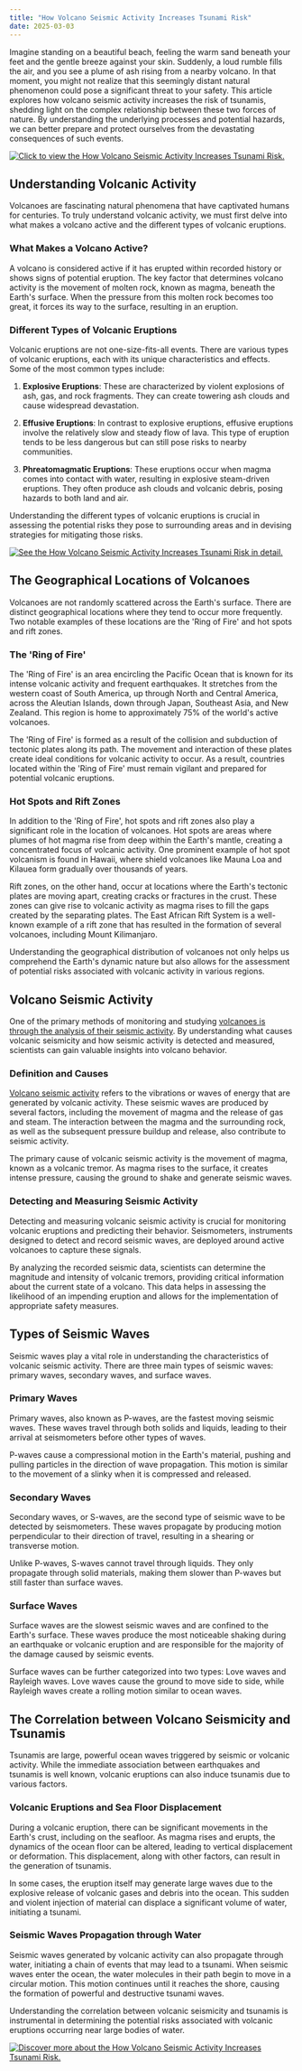 ```yaml
---
title: "How Volcano Seismic Activity Increases Tsunami Risk"
date: 2025-03-03
---
```


Imagine standing on a beautiful beach, feeling the warm sand beneath your feet and the gentle breeze against your skin. Suddenly, a loud rumble fills the air, and you see a plume of ash rising from a nearby volcano. In that moment, you might not realize that this seemingly distant natural phenomenon could pose a significant threat to your safety. This article explores how volcano seismic activity increases the risk of tsunamis, shedding light on the complex relationship between these two forces of nature. By understanding the underlying processes and potential hazards, we can better prepare and protect ourselves from the devastating consequences of such events.

[![Click to view the How Volcano Seismic Activity Increases Tsunami Risk.](images/visit-official-website-lime-20.png "Click to view the How Volcano Seismic Activity Increases Tsunami Risk.")](https://www.hawaiitours.com/?ref=poolboy17 "Click to view the How Volcano Seismic Activity Increases Tsunami Risk.")

## Understanding Volcanic Activity

Volcanoes are fascinating natural phenomena that have captivated humans for centuries. To truly understand volcanic activity, we must first delve into what makes a volcano active and the different types of volcanic eruptions.

### What Makes a Volcano Active?

A volcano is considered active if it has erupted within recorded history or shows signs of potential eruption. The key factor that determines volcano activity is the movement of molten rock, known as magma, beneath the Earth's surface. When the pressure from this molten rock becomes too great, it forces its way to the surface, resulting in an eruption.

### Different Types of Volcanic Eruptions

Volcanic eruptions are not one-size-fits-all events. There are various types of volcanic eruptions, each with its unique characteristics and effects. Some of the most common types include:

1. **Explosive Eruptions**: These are characterized by violent explosions of ash, gas, and rock fragments. They can create towering ash clouds and cause widespread devastation.
    
2. **Effusive Eruptions**: In contrast to explosive eruptions, effusive eruptions involve the relatively slow and steady flow of lava. This type of eruption tends to be less dangerous but can still pose risks to nearby communities.
    
3. **Phreatomagmatic Eruptions**: These eruptions occur when magma comes into contact with water, resulting in explosive steam-driven eruptions. They often produce ash clouds and volcanic debris, posing hazards to both land and air.
    

Understanding the different types of volcanic eruptions is crucial in assessing the potential risks they pose to surrounding areas and in devising strategies for mitigating those risks.

[![See the How Volcano Seismic Activity Increases Tsunami Risk in detail.](images/visit-official-website-cyan-17-88.png "See the How Volcano Seismic Activity Increases Tsunami Risk in detail.")](https://www.hawaiitours.com/?ref=poolboy17 "See the How Volcano Seismic Activity Increases Tsunami Risk in detail.")

## The Geographical Locations of Volcanoes

Volcanoes are not randomly scattered across the Earth's surface. There are distinct geographical locations where they tend to occur more frequently. Two notable examples of these locations are the 'Ring of Fire' and hot spots and rift zones.

### The 'Ring of Fire'

The 'Ring of Fire' is an area encircling the Pacific Ocean that is known for its intense volcanic activity and frequent earthquakes. It stretches from the western coast of South America, up through North and Central America, across the Aleutian Islands, down through Japan, Southeast Asia, and New Zealand. This region is home to approximately 75% of the world's active volcanoes.

The 'Ring of Fire' is formed as a result of the collision and subduction of tectonic plates along its path. The movement and interaction of these plates create ideal conditions for volcanic activity to occur. As a result, countries located within the 'Ring of Fire' must remain vigilant and prepared for potential volcanic eruptions.

### Hot Spots and Rift Zones

In addition to the 'Ring of Fire', hot spots and rift zones also play a significant role in the location of volcanoes. Hot spots are areas where plumes of hot magma rise from deep within the Earth's mantle, creating a concentrated focus of volcanic activity. One prominent example of hot spot volcanism is found in Hawaii, where shield volcanoes like Mauna Loa and Kilauea form gradually over thousands of years.

Rift zones, on the other hand, occur at locations where the Earth's tectonic plates are moving apart, creating cracks or fractures in the crust. These zones can give rise to volcanic activity as magma rises to fill the gaps created by the separating plates. The East African Rift System is a well-known example of a rift zone that has resulted in the formation of several volcanoes, including Mount Kilimanjaro.

Understanding the geographical distribution of volcanoes not only helps us comprehend the Earth's dynamic nature but also allows for the assessment of potential risks associated with volcanic activity in various regions.

## Volcano Seismic Activity

One of the primary methods of monitoring and studying [volcanoes is through the analysis of their seismic activity](https://magmamatters.com/the-art-and-science-of-volcano-monitoring/ "The Art and Science of Volcano Monitoring"). By understanding what causes volcanic seismicity and how seismic activity is detected and measured, scientists can gain valuable insights into volcano behavior.

### Definition and Causes

[Volcano seismic activity](https://magmamatters.com/understanding-volcanic-formation-a-comprehensive-guide/ "Understanding Volcanic Formation: A Comprehensive Guide") refers to the vibrations or waves of energy that are generated by volcanic activity. These seismic waves are produced by several factors, including the movement of magma and the release of gas and steam. The interaction between the magma and the surrounding rock, as well as the subsequent pressure buildup and release, also contribute to seismic activity.

The primary cause of volcanic seismic activity is the movement of magma, known as a volcanic tremor. As magma rises to the surface, it creates intense pressure, causing the ground to shake and generate seismic waves.

### Detecting and Measuring Seismic Activity

Detecting and measuring volcanic seismic activity is crucial for monitoring volcanic eruptions and predicting their behavior. Seismometers, instruments designed to detect and record seismic waves, are deployed around active volcanoes to capture these signals.

By analyzing the recorded seismic data, scientists can determine the magnitude and intensity of volcanic tremors, providing critical information about the current state of a volcano. This data helps in assessing the likelihood of an impending eruption and allows for the implementation of appropriate safety measures.

## Types of Seismic Waves

Seismic waves play a vital role in understanding the characteristics of volcanic seismic activity. There are three main types of seismic waves: primary waves, secondary waves, and surface waves.

### Primary Waves

Primary waves, also known as P-waves, are the fastest moving seismic waves. These waves travel through both solids and liquids, leading to their arrival at seismometers before other types of waves.

P-waves cause a compressional motion in the Earth's material, pushing and pulling particles in the direction of wave propagation. This motion is similar to the movement of a slinky when it is compressed and released.

### Secondary Waves

Secondary waves, or S-waves, are the second type of seismic wave to be detected by seismometers. These waves propagate by producing motion perpendicular to their direction of travel, resulting in a shearing or transverse motion.

Unlike P-waves, S-waves cannot travel through liquids. They only propagate through solid materials, making them slower than P-waves but still faster than surface waves.

### Surface Waves

Surface waves are the slowest seismic waves and are confined to the Earth's surface. These waves produce the most noticeable shaking during an earthquake or volcanic eruption and are responsible for the majority of the damage caused by seismic events.

Surface waves can be further categorized into two types: Love waves and Rayleigh waves. Love waves cause the ground to move side to side, while Rayleigh waves create a rolling motion similar to ocean waves.

## The Correlation between Volcano Seismicity and Tsunamis

Tsunamis are large, powerful ocean waves triggered by seismic or volcanic activity. While the immediate association between earthquakes and tsunamis is well known, volcanic eruptions can also induce tsunamis due to various factors.

### Volcanic Eruptions and Sea Floor Displacement

During a volcanic eruption, there can be significant movements in the Earth's crust, including on the seafloor. As magma rises and erupts, the dynamics of the ocean floor can be altered, leading to vertical displacement or deformation. This displacement, along with other factors, can result in the generation of tsunamis.

In some cases, the eruption itself may generate large waves due to the explosive release of volcanic gases and debris into the ocean. This sudden and violent injection of material can displace a significant volume of water, initiating a tsunami.

### Seismic Waves Propagation through Water

Seismic waves generated by volcanic activity can also propagate through water, initiating a chain of events that may lead to a tsunami. When seismic waves enter the ocean, the water molecules in their path begin to move in a circular motion. This motion continues until it reaches the shore, causing the formation of powerful and destructive tsunami waves.

Understanding the correlation between volcanic seismicity and tsunamis is instrumental in determining the potential risks associated with volcanic eruptions occurring near large bodies of water.

[![Discover more about the How Volcano Seismic Activity Increases Tsunami Risk.](images/visit-official-website-pink-10-94.png "Discover more about the How Volcano Seismic Activity Increases Tsunami Risk.")](https://www.hawaiitours.com/?ref=poolboy17 "Discover more about the How Volcano Seismic Activity Increases Tsunami Risk.")
